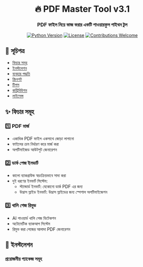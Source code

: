 <div align="center">

# 🔥 PDF Master Tool v3.1

### PDF ফাইল নিয়ে কাজ করার একটি পাওয়ারফুল পাইথন টুল

[![Python Version](https://img.shields.io/badge/python-3.6+-blue.svg)](https://www.python.org/downloads/)
[![License](https://img.shields.io/badge/license-MIT-green.svg)](LICENSE)
[![Contributions Welcome](https://img.shields.io/badge/contributions-welcome-brightgreen.svg)](CONTRIBUTING.md)

</div>

## 📑 সূচিপত্র
- [ফিচার সমূহ](#-ফিচার-সমূহ)
- [ইনস্টলেশন](#-ইনস্টলেশন)
- [ব্যবহার পদ্ধতি](#-ব্যবহার-পদ্ধতি)
- [স্ক্রিনশট](#-স্ক্রিনশট)
- [টিপস](#-টিপস)
- [কন্ট্রিবিউশন](#-কন্ট্রিবিউশন)
- [লাইসেন্স](#-লাইসেন্স)

## ✨ ফিচার সমূহ

### 1️⃣ PDF মার্জ
- একাধিক PDF ফাইল একসাথে জোড়া লাগানো
- ফাইলের ক্রম নির্ধারণ করে মার্জ করা
- অপটিমাইজড আউটপুট জেনারেশন

### 2️⃣ ডার্ক পেজ ইনভার্ট
- কালো ব্যাকগ্রাউন্ড স্বয়ংক্রিয়ভাবে সাদা করা
- দুই ধরণের ইনভার্ট সিস্টেম:
  - স্ট্যান্ডার্ড ইনভার্ট: যেকোনো ডার্ক PDF এর জন্য
  - উদ্ভাস স্লাইড ইনভার্ট: উদ্ভাস স্লাইডের জন্য স্পেশাল অপটিমাইজেশন

### 3️⃣ খালি পেজ রিমুভ
- AI পাওয়ার্ড খালি পেজ ডিটেকশন
- অটোমেটিক ব্যাকআপ সিস্টেম
- রিমুভ করা পেজের আলাদা PDF জেনারেশন

## 🚀 ইনস্টলেশন

### প্রয়োজনীয় প্যাকেজ সমূহ

